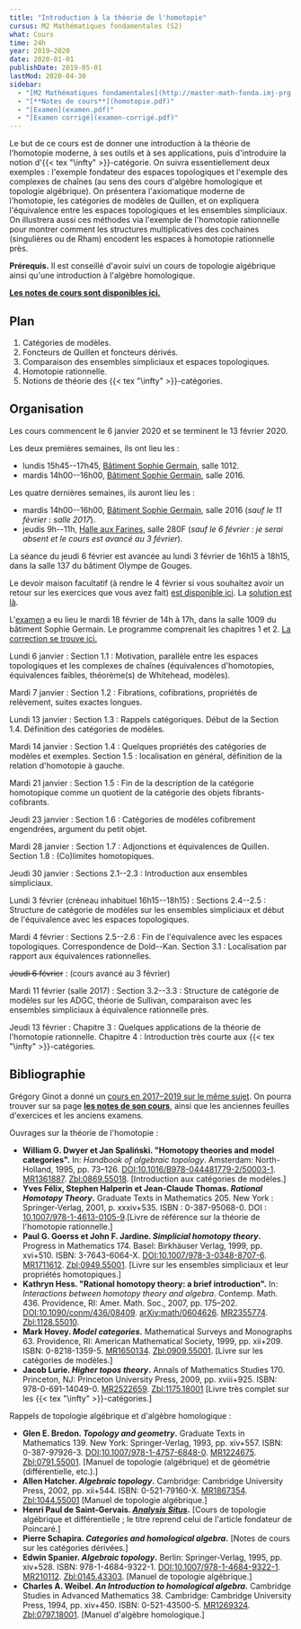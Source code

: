 ```yaml
---
title: "Introduction à la théorie de l'homotopie"
cursus: M2 Mathématiques fondamentales (S2)
what: Cours
time: 24h
year: 2019–2020
date: 2020-01-01
publishDate: 2019-05-01
lastMod: 2020-04-30
sidebar:
  - "[M2 Mathématiques fondamentales](http://master-math-fonda.imj-prg.fr/)"
  - "[**Notes de cours**](homotopie.pdf)"
  - "[Examen](examen.pdf)"
  - "[Examen corrigé](examen-corrigé.pdf)"
---
```


Le but de ce cours est de donner une introduction à la théorie de l'homotopie moderne, à ses outils et à ses applications, puis d'introduire la notion d'{{< tex "\infty" >}}-catégorie. On suivra essentiellement deux exemples : l'exemple fondateur des espaces topologiques et l'exemple des complexes de chaînes (au sens des cours d'algèbre homologique et topologie algébrique). On présentera l'axiomatique moderne de l'homotopie, les catégories de modèles de Quillen, et on expliquera l'équivalence entre les espaces topologiques et les ensembles simpliciaux. On illustrera aussi ces méthodes via l'exemple de l'homotopie rationnelle pour montrer comment les structures multiplicatives des cochaines (singulières ou de Rham) encodent les espaces à homotopie rationnelle près.

**Prérequis.** Il est conseillé d'avoir suivi un cours de topologie algébrique ainsi qu'une introduction à l'algèbre homologique.

<p class="lead"><a href="../20-21-homotopie/homotopie.pdf"><b><i class="bi bi-file-earmark-text me-1"></i>Les notes de cours sont disponibles ici.</b></a></p>

## Plan

1. Catégories de modèles.
2. Foncteurs de Quillen et foncteurs dérivés.
3. Comparaison des ensembles simpliciaux et espaces topologiques.
4. Homotopie rationnelle.
5. Notions de théorie des {{< tex "\infty" >}}-catégories.

## Organisation

Les cours commencent le 6 janvier 2020 et se terminent le 13 février 2020.

Les deux premières semaines, ils ont lieu les :

- lundis 15h45--17h45, [Bâtiment Sophie Germain](https://www.math.univ-paris-diderot.fr/ufr/acces), salle 1012.
- mardis 14h00--16h00, [Bâtiment Sophie Germain](https://www.math.univ-paris-diderot.fr/ufr/acces), salle 2016.

Les quatre dernières semaines, ils auront lieu les :

- mardis 14h00--16h00, [Bâtiment Sophie Germain](https://www.math.univ-paris-diderot.fr/ufr/acces), salle 2016 (_sauf le 11 février : salle 2017_).
- jeudis 9h--11h, [Halle aux Farines](HAF.pdf), salle 280F (_sauf le 6 février : je serai absent et le cours est avancé au 3 février_).

La séance du jeudi 6 février est avancée au lundi 3 février de 16h15 à 18h15, dans la salle 137 du bâtiment Olympe de Gouges.

Le devoir maison facultatif (à rendre le 4 février si vous souhaitez avoir un retour sur les exercices que vous avez fait) [est disponible ici](devoir.pdf).
La [solution est là](devoir-corrigé.pdf).

L'[examen](examen.pdf) a eu lieu le mardi 18 février de 14h à 17h, dans la salle 1009 du bâtiment Sophie Germain.
Le programme comprenait les chapitres 1 et 2.
[La correction se trouve ici.](examen-corrigé.pdf)

Lundi 6 janvier
: Section 1.1 : Motivation, parallèle entre les espaces topologiques et les complexes de chaînes (équivalences d'homotopies, équivalences faibles, théorème(s) de Whitehead, modèles).

Mardi 7 janvier
: Section 1.2 : Fibrations, cofibrations, propriétés de relèvement, suites exactes longues.

Lundi 13 janvier
: Section 1.3 : Rappels catégoriques. Début de la Section 1.4. Définition des catégories de modèles.

Mardi 14 janvier
: Section 1.4 : Quelques propriétés des catégories de modèles et exemples. Section 1.5 : localisation en général, définition de la relation d'homotopie à gauche.

Mardi 21 janvier
: Section 1.5 : Fin de la description de la catégorie homotopique comme un quotient de la catégorie des objets fibrants-cofibrants.

Jeudi 23 janvier
: Section 1.6 : Catégories de modèles cofibrement engendrées, argument du petit objet.

Mardi 28 janvier
: Section 1.7 : Adjonctions et équivalences de Quillen. Section 1.8 : (Co)limites homotopiques.

Jeudi 30 janvier
: Sections 2.1--2.3 : Introduction aux ensembles simpliciaux.

Lundi 3 février (<i class="bi bi-exclamation-triangle me-1"></i>créneau inhabituel 16h15--18h15)
: Sections 2.4--2.5 : Structure de catégorie de modèles sur les ensembles simpliciaux et début de l'équivalence avec les espaces topologiques.

Mardi 4 février
: Sections 2.5--2.6 : Fin de l'équivalence avec les espaces topologiques. Correspondence de Dold--Kan. Section 3.1 : Localisation par rapport aux équivalences rationnelles.

~~Jeudi 6 février~~
: (cours avancé au 3 février)

Mardi 11 février (<i class="bi bi-exclamation-triangle me-1"></i>salle 2017)
: Section 3.2--3.3 : Structure de catégorie de modèles sur les ADGC, théorie de Sullivan, comparaison avec les ensembles simpliciaux à équivalence rationnelle près.

Jeudi 13 février
: Chapitre 3 : Quelques applications de la théorie de l'homotopie rationnelle. Chapitre 4 : Introduction très courte aux {{< tex "\infty" >}}-catégories.

## Bibliographie

Grégory Ginot a donné un [cours en 2017–2019 sur le même sujet](https://www.math.univ-paris13.fr/~ginot/Homotopie/).
On pourra trouver sur sa page **[les notes de son cours](https://www.math.univ-paris13.fr/%7Eginot/Homotopie/Ginot-homotopie2019.pdf)**, ainsi que les anciennes feuilles d'exercices et les anciens examens.

Ouvrages sur la théorie de l'homotopie :

- **William G. Dwyer et Jan Spaliński. "Homotopy theories and model categories".** In: _Handbook of algebraic topology_. Amsterdam: North-Holland, 1995, pp. 73–126. [DOI:10.1016/B978-044481779-2/50003-1](https://dx.doi.org/10.1016/B978-044481779-2/50003-1). [MR1361887](http://www.ams.org/mathscinet-getitem?mr=1361887). [Zbl:0869.55018](https://zbmath.org/?q=an%3A0869.55018). <span class="text-muted">[Introduction aux catégories de modèles.]</span>
- **Yves Félix, Stephen Halperin et Jean-Claude Thomas. _Rational Homotopy Theory_.** Graduate Texts in Mathematics 205. New York : Springer-Verlag, 2001, p. xxxiv+535. ISBN : 0-387-95068-0. DOI : [10.1007/978-1-4613-0105-9](https://doi.org/10.1007/978-1-4613-0105-9).<span class="text-muted">[Livre de référence sur la théorie de l'homotopie rationnelle.]</span>
- **Paul G. Goerss et John F. Jardine. _Simplicial homotopy theory_.** Progress in Mathematics 174. Basel: Birkhäuser Verlag, 1999, pp. xvi+510. ISBN: 3-7643-6064-X. [DOI:10.1007/978-3-0348-8707-6](https://doi.org/10.1007/978-3-0348-8707-6). [MR1711612](http://www.ams.org/mathscinet-getitem?mr=1711612). [Zbl:0949.55001](https://zbmath.org/?q=an%3A0949.55001). <span class="text-muted">[Livre sur les ensembles simpliciaux et leur propriétés homotopiques.]</span>
- **Kathryn Hess. "Rational homotopy theory: a brief introduction".** In: _Interactions between homotopy theory and algebra_. Contemp. Math. 436. Providence, RI: Amer. Math. Soc., 2007, pp. 175–202. [DOI:10.1090/conm/436/08409](https://dx.doi.org/10.1090/conm/436/08409). [arXiv:math/0604626](http://arxiv.org/abs/math/0604626). [MR2355774](http://www.ams.org/mathscinet-getitem?mr=2355774). [Zbl:1128.55010](https://zbmath.org/?q=an%3A1128.55010).
- **Mark Hovey. _Model categories_.** Mathematical Surveys and Monographs 63. Providence, RI: American Mathematical Society, 1999, pp. xii+209. ISBN: 0-8218-1359-5. [MR1650134](http://www.ams.org/mathscinet-getitem?mr=1650134). [Zbl:0909.55001](https://zbmath.org/?q=an%3A0909.55001). <span class="text-muted">[Livre sur les catégories de modèles.]</span>
- **Jacob Lurie. _Higher topos theory_.** Annals of Mathematics Studies 170. Princeton, NJ: Princeton University Press, 2009, pp. xviii+925. ISBN: 978-0-691-14049-0. [MR2522659](http://www.ams.org/mathscinet-getitem?mr=2522659). [Zbl:1175.18001](https://zbmath.org/?q=an%3A1175.18001) <span class="text-muted">[Livre très complet sur les {{< tex "\infty" >}}-catégories.]</span>

Rappels de topologie algébrique et d'algèbre homologique :

- **Glen E. Bredon. _Topology and geometry_.** Graduate Texts in Mathematics 139. New York: Springer-Verlag, 1993, pp. xiv+557. ISBN: 0-387-97926-3. [DOI:10.1007/978-1-4757-6848-0](https://dx.doi.org/10.1007/978-1-4757-6848-0). [MR1224675](http://www.ams.org/mathscinet-getitem?mr=1224675). [Zbl:0791.55001](https://zbmath.org/?q=an%3A0791.55001). <span class="text-muted">[Manuel de topologie (algébrique) et de géométrie (différentielle, etc.).]</span>
- **Allen Hatcher. _Algebraic topology_.** Cambridge: Cambridge University Press, 2002, pp. xii+544. ISBN: 0-521-79160-X. [MR1867354](http://www.ams.org/mathscinet-getitem?mr=1867354). [Zbl:1044.55001](https://zbmath.org/?q=an%3A1044.55001) <span class="text-muted">[Manuel de topologie algébrique.]</span>
- **Henri Paul de Saint-Gervais. _[Analysis Situs](http://analysis-situs.math.cnrs.fr)_.** <span class="text-muted">[Cours de topologie algébrique et différentielle ; le titre reprend celui de l'article fondateur de Poincaré.]
- **Pierre Schapira. _Categories and homological algebra_.** <span class="text-muted">[Notes de cours sur les catégories dérivées.]</span>
- **Edwin Spanier. _Algebraic topology_.** Berlin: Springer-Verlag, 1995, pp. xiv+528. ISBN: 978-1-4684-9322-1. [DOI:10.1007/978-1-4684-9322-1](https://dx.doi.org/10.1007/978-1-4684-9322-1). [MR210112](https://mathscinet.ams.org/mathscinet-getitem?mr=210112). [Zbl:0145.43303](https://zbmath.org/?q=an%3A0145.43303). <span class="text-muted">[Manuel de topologie algébrique.]</span>
- **Charles A. Weibel. _An Introduction to homological algebra_.** Cambridge Studies in Advanced Mathematics 38. Cambridge: Cambridge University Press, 1994, pp. xiv+450. ISBN: 0-521-43500-5. [MR1269324](http://www.ams.org/mathscinet-getitem?mr=1269324). [Zbl:0797.18001](https://zbmath.org/?q=an%3A0797.18001). <span class="text-muted">[Manuel d'algèbre homologique.]</span>
